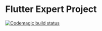 # Flutter Expert Project

[![Codemagic build status](https://api.codemagic.io/apps/668982ce18788db293ecabb7/66897e636ce7e6ef9da4d70e/status_badge.svg)](https://codemagic.io/app/668982ce18788db293ecabb7/66897e636ce7e6ef9da4d70e/latest_build)

